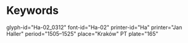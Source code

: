 # Keywords
glyph-id="Ha-02_0312"
font-id="Ha-02"
printer-id="Ha"
printer="Jan Haller"
period="1505–1525"
place="Kraków"
PT plate="165"
